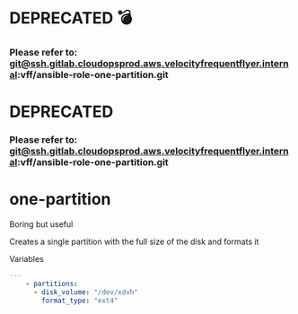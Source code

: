 # DEPRECATED :bomb:
### Please refer to: git@ssh.gitlab.cloudopsprod.aws.velocityfrequentflyer.internal:vff/ansible-role-one-partition.git
# DEPRECATED
### Please refer to: git@ssh.gitlab.cloudopsprod.aws.velocityfrequentflyer.internal:vff/ansible-role-one-partition.git
# one-partition

 Boring but useful

Creates a single partition with the full size of the disk and formats it


Variables

```yml
---
    - partitions:
      - disk_volume: "/dev/xdvh"
        format_type: "ext4"

```

